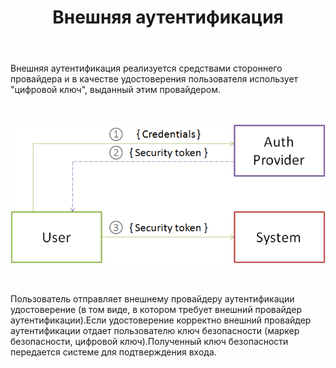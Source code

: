 ﻿---
layout: default
title: Внешняя аутентификация
position: 1
categories: 
tags: 
---

Внешняя аутентификация реализуется средствами стороннего провайдера и в качестве удостоверения пользователя использует "цифровой ключ", выданный этим провайдером.

   

![](SignInExternal.png)

   

Пользователь отправляет внешнему провайдеру аутентификации удостоверение (в том виде, в котором требует внешний провайдер аутентификации).Если удостоверение корректно внешний провайдер аутентификации отдает пользователю ключ безопасности (маркер безопасности, цифровой ключ).Полученный ключ безопасности передается системе для подтверждения входа. 

 

